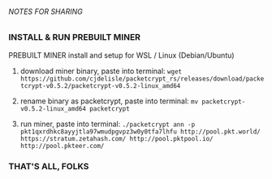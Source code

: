 ###### NOTES FOR SHARING ######

### INSTALL & RUN PREBUILT MINER

PREBUILT MINER install and setup for WSL / Linux (Debian/Ubuntu)

1. download miner binary, paste into terminal:
`wget https://github.com/cjdelisle/packetcrypt_rs/releases/download/packetcrypt-v0.5.2/packetcrypt-v0.5.2-linux_amd64`

2. rename binary as packetcrypt, paste into terminal:
`mv packetcrypt-v0.5.2-linux_amd64 packetcrypt`

3. run miner, paste into terminal:
`./packetcrypt ann -p pkt1qxrdhkc8ayyjtla97wmudpgvpz3w0y0tfa7lhfu http://pool.pkt.world/ https://stratum.zetahash.com/ http://pool.pktpool.io/ http://pool.pkteer.com/`


### THAT'S ALL, FOLKS
